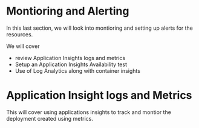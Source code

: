 # Montioring and Alerting #

In this last section, we will look into montioring and setting up alerts for the resources. 

We will cover 

- review Application Insights logs and metrics
- Setup an Application Insights Availability test
- Use of Log Analytics along with container insights

# Application Insight logs and Metrics #


This will cover using applications insights to track and montior the deployment created using metrics. 

